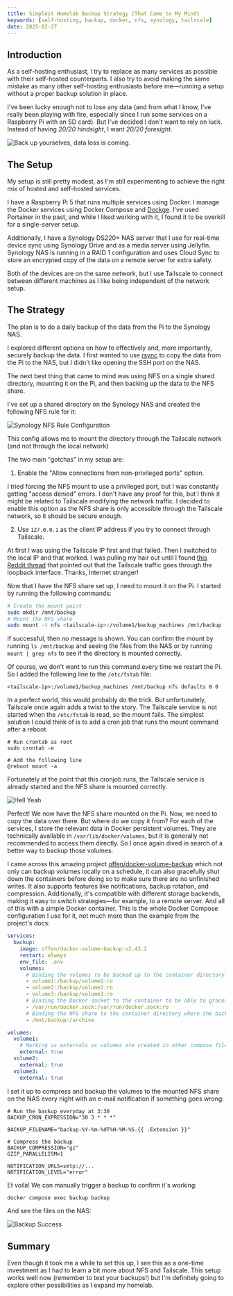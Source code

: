 ```yaml
---
title: Simplest Homelab Backup Strategy (That Came to My Mind)
keywords: [self-hosting, backup, docker, nfs, synology, tailscale]
date: 2025-02-27
---
```


## Introduction

As a self-hosting enthusiast, I try to replace as many services as possible with their self-hosted counterparts. 
I also try to avoid making the same mistake as many other self-hosting enthusiasts before me—running a setup without a proper backup solution in place. 

I've been lucky enough not to lose any data (and from what I know, I've really been playing with fire, especially since I run some services on a Raspberry Pi with an SD card). But I've decided I don't want to rely on luck. Instead of having *20/20 hindsight*, I want *20/20 foresight*.

![Back up yourselves, data loss is coming.](/images/selfhosted-backup-strategy/intro.jpg)

## The Setup

My setup is still pretty modest, as I'm still experimenting to achieve the right mix of hosted and self-hosted services.

I have a Raspberry Pi 5 that runs multiple services using Docker. I manage the Docker services using Docker Compose and [Dockge](https://github.com/louislam/dockge). 
I've used Portainer in the past, and while I liked working with it, I found it to be overkill for a single-server setup.

Additionally, I have a Synology DS220+ NAS server that I use for real-time device sync using Synology Drive and as a media server using Jellyfin. 
Synology NAS is running in a RAID 1 configuration and uses Cloud Sync to store an encrypted copy of the data on a remote server for extra safety.

Both of the devices are on the same network, but I use Tailscale to connect between different machines as I like being independent of the network setup.

## The Strategy

The plan is to do a daily backup of the data from the Pi to the Synology NAS. 

I explored different options on how to effectively and, more importantly, securely backup the data. 
I first wanted to use [rsync](https://linux.die.net/man/1/rsync) to copy the data from the Pi to the NAS, but I didn't like opening the SSH port on the NAS. 

The next best thing that came to mind was using NFS on a single shared directory, mounting it on the Pi, and then backing up the data to the NFS share.

I've set up a shared directory on the Synology NAS and created the following NFS rule for it:

![Synology NFS Rule Configuration](/images/selfhosted-backup-strategy/synology-nfs.png)

This config allows me to mount the directory through the Tailscale network (and not through the local network) 

The two main "gotchas" in my setup are:

1. Enable the "Allow connections from non-privileged ports" option.

I tried forcing the NFS mount to use a privileged port, but I was constantly getting "access denied" errors. I don't have any proof for this, but I think it might be related to Tailscale modifying the network traffic. I decided to enable this option as the NFS share is only accessible through the Tailscale network, so it should be secure enough.

2. Use `127.0.0.1` as the client IP address if you try to connect through Tailscale. 

At first I was using the Tailscale IP first and that failed. Then I switched to the local IP and that worked. 
I was pulling my hair out until I found [this Reddit thread](https://www.reddit.com/r/Tailscale/comments/p09wrh/cant_nas_mount_synology_nas/) that pointed out that the Tailscale traffic goes through the loopback interface. Thanks, Internet stranger!

Now that I have the NFS share set up, I need to mount it on the Pi. I started by running the following commands:
```bash
# Create the mount point
sudo mkdir /mnt/backup
# Mount the NFS share
sudo mount -t nfs <tailscale-ip>:/volume1/backup_machines /mnt/backup
```

If successful, then no message is shown. You can confirm the mount by running `ls /mnt/backup` and seeing the files from the NAS or by running `mount | grep nfs` to see if the directory is mounted correctly.

Of course, we don't want to run this command every time we restart the Pi. So I added the following line to the `/etc/fstab` file:
```
<tailscale-ip>:/volume1/backup_machines /mnt/backup nfs defaults 0 0
```

In a perfect world, this would probably do the trick. But unfortunately, Tailscale once again adds a twist to the story. The Tailscale service is not started when the `/etc/fstab` is read, so the mount fails. The simplest solution I could think of is to add a cron job that runs the mount command after a reboot.
```
# Run crontab as root
sudo crontab -e

# Add the following line
@reboot mount -a
```

Fortunately at the point that this cronjob runs, the Tailscale service is already started and the NFS share is mounted correctly.

![Hell Yeah](/images/selfhosted-backup-strategy/hell-yeah.gif)

Perfect! We now have the NFS share mounted on the Pi. 
Now, we need to copy the data over there. But where do we copy it from? For each of the services, I store the relevant data in Docker persistent volumes. They are technically available in `/var/lib/docker/volumes`, but it is generally not recommended to access them directly. So I once again dived in search of a better way to backup those volumes. 

I came across this amazing project [offen/docker-volume-backup](https://github.com/offen/docker-volume-backup) which not only can backup volumes locally on a schedule, it can also gracefully shut down the containers before doing so to make sure there are no unfinished writes. It also supports features like notifications, backup rotation, and compression. Additionally, it's compatible with different storage backends, making it easy to switch strategies—for example, to a remote server. And all of this with a simple Docker container. This is the whole Docker Compose configuration I use for it, not much more than the example from the project's docs:

```yaml
services:
  backup:
    image: offen/docker-volume-backup:v2.43.2
    restart: always
    env_file: .env
    volumes:
      # Binding the volumes to be backed up to the container directory being backed up
      - volume1:/backup/volume1:ro
      - volume2:/backup/volume2:ro
      - volume3:/backup/volume3:ro
      # Binding the Docker socket to the container to be able to gracefully stop the containers during the backup
      - /var/run/docker.sock:/var/run/docker.sock:ro
      # Binding the NFS share to the container directory where the backups are stored
      - /mnt/backup:/archive

volumes:
  volume1:
    # Marking as externals as volumes are created in other compose files
    external: true
  volume2:
    external: true
  volume3:
    external: true
```

I set it up to compress and backup the volumes to the mounted NFS share on the NAS every night with an e-mail notification if something goes wrong:
```
# Run the backup everyday at 3:30
BACKUP_CRON_EXPRESSION="30 3 * * *"

BACKUP_FILENAME="backup-%Y-%m-%dT%H-%M-%S.{{ .Extension }}"

# Compress the backup
BACKUP_COMPRESSION="gz"
GZIP_PARALLELISM=1

NOTIFICATION_URLS=smtp://...
NOTIFICATION_LEVEL="error"
```

Et voilà! We can manually trigger a backup to confirm it's working:
```bash
docker compose exec backup backup
```

And see the files on the NAS:

![Backup Success](/images/selfhosted-backup-strategy/files.png)

## Summary

Even though it took me a while to set this up, I see this as a one-time investment as I had to learn a bit more about NFS and Tailscale. This setup works well now (remember to test your backups!) but I'm definitely going to explore other possibilities as I expand my homelab.
